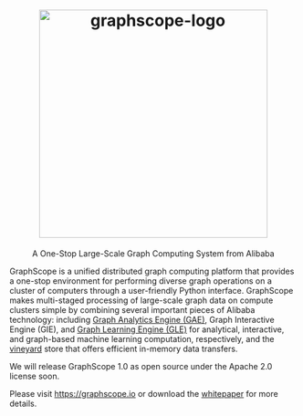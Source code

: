 <h1 align="center">
    <img src="https://graphscope.io/.gitbook/assets/logo.png" width="400" alt="graphscope-logo">
</h1>
<p align="center">
    A One-Stop Large-Scale Graph Computing System from Alibaba
</p>

GraphScope is a unified distributed graph computing platform that provides a one-stop environment for performing diverse graph operations on a cluster of computers through a user-friendly Python interface. GraphScope makes multi-staged processing of large-scale graph data on compute clusters simple by combining several important pieces of Alibaba technology: including [Graph Analytics Engine (GAE)](https://github.com/alibaba/libgrape-lite), Graph Interactive Engine (GIE), and [Graph Learning Engine (GLE)](https://github.com/alibaba/graph-learn) for analytical, interactive, and graph-based machine learning computation, respectively, and the [vineyard](https://github.com/alibaba/libvineyard) store that offers efficient in-memory data transfers.

We will release GraphScope 1.0 as open source under the Apache 2.0 license soon.

Please visit https://graphscope.io or download the [whitepaper](docs/GraphScope_whitepaper.pdf) for more details. 
